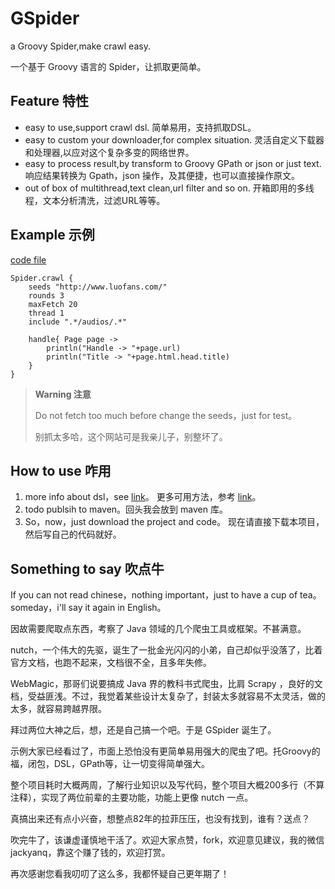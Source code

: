 # GSpider

a Groovy Spider,make crawl easy.

一个基于 Groovy 语言的 Spider，让抓取更简单。

## Feature 特性
- easy to use,support crawl dsl. 简单易用，支持抓取DSL。
- easy to custom your downloader,for complex situation. 灵活自定义下载器和处理器,以应对这个复杂多变的网络世界。
- easy to process result,by transform to Groovy GPath or json or just text. 响应结果转换为 Gpath，json 操作，及其便捷，也可以直接操作原文。
- out of box of multithread,text clean,url filter and so on. 开箱即用的多线程，文本分析清洗，过滤URL等等。

## Example 示例
[code file](https://github.com/yanq/gspider/blob/master/src/main/groovy/example/Simple.groovy)
```
Spider.crawl {
    seeds "http://www.luofans.com/"
    rounds 3
    maxFetch 20
    thread 1
    include ".*/audios/.*"

    handle{ Page page ->
        println("Handle -> "+page.url)
        println("Title -> "+page.html.head.title)
    }
}
```
> **Warning 注意**
> 
> Do not fetch too much before change the seeds，just for test。
> 
> 别抓太多哈，这个网站可是我亲儿子，别整坏了。

## How to use  咋用
1. more info about dsl，see [link](https://github.com/yanq/gspider/blob/master/src/main/groovy/yan/util/crawl/SpiderConfig.groovy)。 更多可用方法，参考 [link](https://github.com/yanq/gspider/blob/master/src/main/groovy/yan/util/crawl/SpiderConfig.groovy)。
2. todo publsih to maven。回头我会放到 maven 库。 
3. So，now，just download the project and code。 现在请直接下载本项目，然后写自己的代码就好。

## Something to say 吹点牛
If you can not read chinese，nothing important，just to have a cup of tea。someday，i'll say it again in English。

因故需要爬取点东西，考察了 Java 领域的几个爬虫工具或框架。不甚满意。

nutch，一个伟大的先驱，诞生了一批金光闪闪的小弟，自己却似乎没落了，比着官方文档，也跑不起来，文档很不全，且多年失修。

WebMagic，那哥们说要搞成 Java 界的教科书式爬虫，比肩 Scrapy ，良好的文档，受益匪浅。不过，我觉着某些设计太复杂了，封装太多就容易不太灵活，做的太多，就容易跨越界限。

拜过两位大神之后，想，还是自己搞一个吧。于是 GSpider 诞生了。

示例大家已经看过了，市面上恐怕没有更简单易用强大的爬虫了吧。托Groovy的福，闭包，DSL，GPath等，让一切变得简单强大。

整个项目耗时大概两周，了解行业知识以及写代码，整个项目大概200多行（不算注释），实现了两位前辈的主要功能，功能上更像 nutch 一点。

真搞出来还有点小兴奋，想整点82年的拉菲压压，也没有找到，谁有？送点？

吹完牛了，该谦虚谨慎地干活了。欢迎大家点赞，fork，欢迎意见建议，我的微信 jackyanq，靠这个赚了钱的，欢迎打赏。

再次感谢您看我叨叨了这么多，我都怀疑自己更年期了！

